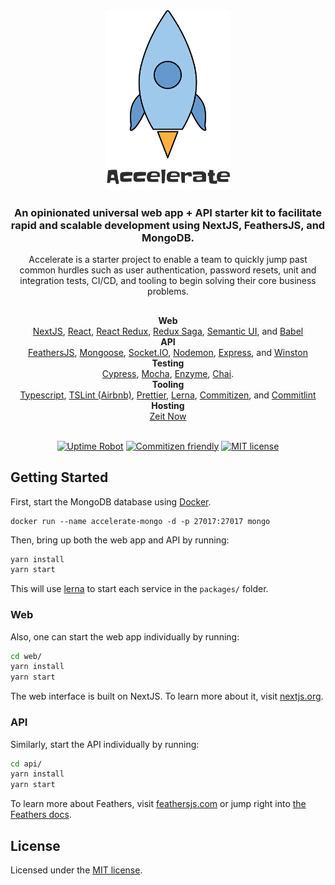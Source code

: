 <div align="center">
  <img src="packages/web/static/accelerate-starter.png" width="200" title="Accelerate Starter">
  <h3>
    An opinionated universal web app + API starter kit to facilitate rapid and scalable development using NextJS, FeathersJS, and MongoDB.
  </h3>
  <div>
    Accelerate is a starter project to enable a team to quickly jump past common hurdles such as user authentication, password resets, unit and integration tests, CI/CD, and tooling to begin solving their core business problems.
  </div>
  <h2></h2>
  <div>
    <strong>Web</strong>
    <br />
    <a href="https://nextjs.org/">NextJS</a>,
    <a href="https://reactjs.org/">React</a>,
    <a href="https://react-redux.js.org/">React Redux</a>,
    <a href="https://redux-saga.js.org/">Redux Saga</a>,
    <a href="https://react.semantic-ui.com/">Semantic UI</a>, and
    <a href="https://babeljs.io/">Babel</a>
    <br />
    <strong>API</strong>
    <br />
    <a href="https://feathersjs.com/">FeathersJS</a>,
    <a href="https://mongoosejs.com/">Mongoose</a>, 
    <a href="https://socket.io/">Socket.IO</a>,
    <a href="https://nodemon.io/">Nodemon</a>,
    <a href="https://expressjs.com/">Express</a>, and
    <a href="https://github.com/winstonjs/winston">Winston</a>
    <br />
    <strong>Testing</strong>
    <br />
    <a href="https://www.cypress.io/">Cypress</a>,
    <a href="https://mochajs.org/">Mocha</a>,
    <a href="https://airbnb.io/enzyme/">Enzyme</a>,
    <a href="https://www.chaijs.com/">Chai</a>.
    <br />
    <strong>Tooling</strong>
    <br />
    <a href="https://www.typescriptlang.org/">Typescript</a>,
    <a href="https://palantir.github.io/tslint/">TSLint (Airbnb)</a>,
    <a href="https://prettier.io/">Prettier</a>,
    <a href="https://lernajs.io/">Lerna</a>,
    <a href="https://github.com/commitizen/cz-cli">Commitizen</a>, and
    <a href="https://github.com/conventional-changelog/commitlint">Commitlint</a>
    <br />
    <strong>Hosting</strong>
    <br />
    <a href="https://zeit.co/docs">Zeit Now</a>
  </div>

  <br />

[![Uptime Robot](https://img.shields.io/uptimerobot/ratio/m782175114-036d055bce99279de3d423f5.svg)](https://stats.uptimerobot.com/49G0WUOLW)
[![Commitizen friendly](https://img.shields.io/badge/commitizen-friendly-brightgreen.svg)](http://commitizen.github.io/cz-cli/)
[![MIT license](https://img.shields.io/badge/license-MIT-brightgreen.svg)](https://lbesson.mit-license.org/)

</div>

## Getting Started

First, start the MongoDB database using [Docker](https://www.docker.com/).

```
docker run --name accelerate-mongo -d -p 27017:27017 mongo
```

Then, bring up both the web app and API by running:

```bash
yarn install
yarn start
```

This will use [lerna](https://github.com/lerna/lerna) to start each service in the `packages/` folder.

### Web

Also, one can start the web app individually by running:

```bash
cd web/
yarn install
yarn start
```

The web interface is built on NextJS. To learn more about it, visit [nextjs.org](https://nextjs.org/).

### API

Similarly, start the API individually by running:

```bash
cd api/
yarn install
yarn start
```

To learn more about Feathers, visit [feathersjs.com](http://feathersjs.com) or jump right into [the Feathers docs](http://docs.feathersjs.com).

## License

Licensed under the [MIT license](LICENSE).
